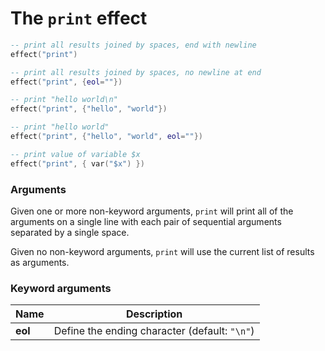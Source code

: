 # The `print` effect

<!-- test {
    "input": "",
    "kwargs": { "$x": "value-of-x" },
    "effects": [
        {
            "name": "print"
        },
        {
            "name": "print",
            "kwargs": { "eol": "" }
        },
        {
            "name": "print",
            "args": [ "hello", "world" ]
        },
        {
            "name": "print",
            "args": [ "hello", "world" ],
            "kwargs": { "eol": "" }
        },
        {
            "name": "print",
            "args": [ "value-of-x" ]
        }
    ]
} -->
```lua
-- print all results joined by spaces, end with newline
effect("print")

-- print all results joined by spaces, no newline at end
effect("print", {eol=""})

-- print "hello world\n"
effect("print", {"hello", "world"})

-- print "hello world"
effect("print", {"hello", "world", eol=""})

-- print value of variable $x
effect("print", { var("$x") })
```

### Arguments
Given one or more non-keyword arguments, `print` will print all of the arguments on a single line
with each pair of sequential arguments separated by a single space.

Given no non-keyword arguments, `print` will use the current list of results as arguments.


### Keyword arguments
| Name    | Description                                   |
| ------- | --------------------------------------------- |
| **eol** | Define the ending character (default: `"\n"`) |
